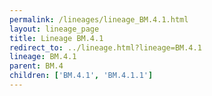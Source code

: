 ```yaml
---
permalink: /lineages/lineage_BM.4.1.html
layout: lineage_page
title: Lineage BM.4.1
redirect_to: ../lineage.html?lineage=BM.4.1
lineage: BM.4.1
parent: BM.4
children: ['BM.4.1', 'BM.4.1.1']
---
```

